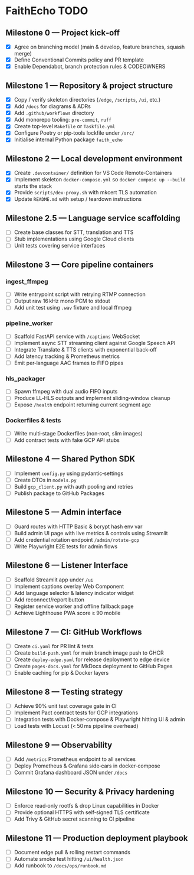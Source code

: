# FaithEcho TODO

## Milestone 0 — Project kick‑off
- [x] Agree on branching model (main & develop, feature branches, squash merge)
- [x] Define Conventional Commits policy and PR template
- [x] Enable Dependabot, branch protection rules & CODEOWNERS

## Milestone 1 — Repository & project structure
 - [x] Copy / verify skeleton directories (`/edge`, `/scripts`, `/ui`, etc.)
 - [x] Add `/docs` for diagrams & ADRs
 - [x] Add `.github/workflows` directory
 - [x] Add monorepo tooling: `pre‑commit`, `ruff`
 - [x] Create top‑level `Makefile` or `Taskfile.yml`
 - [x] Configure Poetry or pip‑tools lockfile under `/src/`
 - [x] Initialise internal Python package `faith_echo`

## Milestone 2 — Local development environment
- [x] Create `.devcontainer/` definition for VS Code Remote‑Containers
- [x] Implement skeleton `docker-compose.yml` so `docker compose up --build` starts the stack
- [x] Provide `scripts/dev‑proxy.sh` with mkcert TLS automation
- [x] Update `README.md` with setup / teardown instructions

## Milestone 2.5 — Language service scaffolding
- [ ] Create base classes for STT, translation and TTS
- [ ] Stub implementations using Google Cloud clients
- [ ] Unit tests covering service interfaces

## Milestone 3 — Core pipeline containers
### ingest_ffmpeg
- [ ] Write entrypoint script with retrying RTMP connection
- [ ] Output raw 16 kHz mono PCM to stdout
- [ ] Add unit test using `.wav` fixture and local ffmpeg
### pipeline_worker
- [ ] Scaffold FastAPI service with `/captions` WebSocket
- [ ] Implement async STT streaming client against Google Speech API
- [ ] Integrate Translate & TTS clients with exponential back‑off
- [ ] Add latency tracking & Prometheus metrics
- [ ] Emit per‑language AAC frames to FIFO pipes
### hls_packager
- [ ] Spawn ffmpeg with dual audio FIFO inputs
- [ ] Produce LL‑HLS outputs and implement sliding‑window cleanup
- [ ] Expose `/health` endpoint returning current segment age
### Dockerfiles & tests
- [ ] Write multi‑stage Dockerfiles (non‑root, slim images)
- [ ] Add contract tests with fake GCP API stubs

## Milestone 4 — Shared Python SDK
- [ ] Implement `config.py` using pydantic‑settings
- [ ] Create DTOs in `models.py`
- [ ] Build `gcp_client.py` with auth pooling and retries
- [ ] Publish package to GitHub Packages

## Milestone 5 — Admin interface
- [ ] Guard routes with HTTP Basic & bcrypt hash env var
- [ ] Build admin UI page with live metrics & controls using Streamlit
- [ ] Add credential rotation endpoint `/admin/rotate-gcp`
- [ ] Write Playwright E2E tests for admin flows

## Milestone 6 — Listener Interface
- [ ] Scaffold Streamlit app under `/ui`
- [ ] Implement captions overlay Web Component
- [ ] Add language selector & latency indicator widget
- [ ] Add reconnect/report button
- [ ] Register service worker and offline fallback page
- [ ] Achieve Lighthouse PWA score ≥ 90 mobile

## Milestone 7 — CI: GitHub Workflows
- [ ] Create `ci.yaml` for PR lint & tests
- [ ] Create `build‑push.yaml` for main branch image push to GHCR
- [ ] Create `deploy‑edge.yaml` for release deployment to edge device
- [ ] Create `pages‑docs.yaml` for MkDocs deployment to GitHub Pages
- [ ] Enable caching for pip & Docker layers

## Milestone 8 — Testing strategy
- [ ] Achieve 90% unit test coverage gate in CI
- [ ] Implement Pact contract tests for GCP integrations
- [ ] Integration tests with Docker‑compose & Playwright hitting UI & admin
- [ ] Load tests with Locust (< 50 ms pipeline overhead)

## Milestone 9 — Observability
- [ ] Add `/metrics` Prometheus endpoint to all services
- [ ] Deploy Prometheus & Grafana side‑cars in docker‑compose
- [ ] Commit Grafana dashboard JSON under `/docs`

## Milestone 10 — Security & Privacy hardening
- [ ] Enforce read‑only rootfs & drop Linux capabilities in Docker
- [ ] Provide optional HTTPS with self‑signed TLS certificate
- [ ] Add Trivy & GitHub secret scanning to CI pipeline

## Milestone 11 — Production deployment playbook
- [ ] Document edge pull & rolling restart commands
- [ ] Automate smoke test hitting `/ui/health.json`
- [ ] Add runbook to `/docs/ops/runbook.md`
